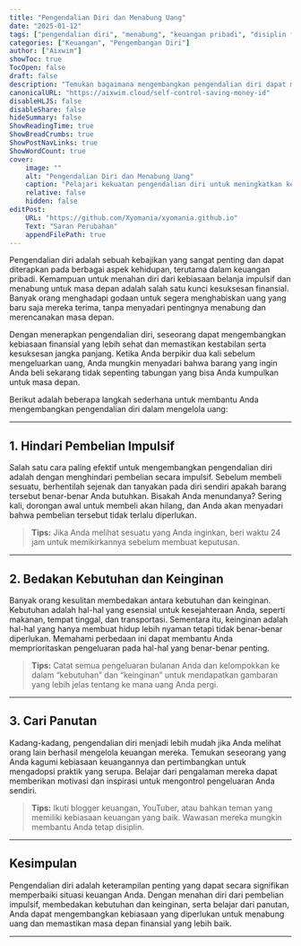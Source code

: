 ```yaml
---
title: "Pengendalian Diri dan Menabung Uang"
date: "2025-01-12"
tags: ["pengendalian diri", "menabung", "keuangan pribadi", "disiplin finansial", "manajemen uang"]
categories: ["Keuangan", "Pengembangan Diri"]
author: ["Aixwim"]
showToc: true
TocOpen: false
draft: false
description: "Temukan bagaimana mengembangkan pengendalian diri dapat memperbaiki kebiasaan keuangan Anda dan membantu menabung untuk masa depan."
canonicalURL: "https://aixwim.cloud/self-control-saving-money-id"
disableHLJS: false
disableShare: false
hideSummary: false
ShowReadingTime: true
ShowBreadCrumbs: true
ShowPostNavLinks: true
ShowWordCount: true
cover:
    image: ""
    alt: "Pengendalian Diri dan Menabung Uang"
    caption: "Pelajari kekuatan pengendalian diri untuk meningkatkan kesejahteraan finansial Anda."
    relative: false
    hidden: false
editPost:
    URL: "https://github.com/Xyomania/xyomania.github.io"
    Text: "Saran Perubahan"
    appendFilePath: true
---
```


Pengendalian diri adalah sebuah kebajikan yang sangat penting dan dapat diterapkan pada berbagai aspek kehidupan, terutama dalam keuangan pribadi. Kemampuan untuk menahan diri dari kebiasaan belanja impulsif dan menabung untuk masa depan adalah salah satu kunci kesuksesan finansial. Banyak orang menghadapi godaan untuk segera menghabiskan uang yang baru saja mereka terima, tanpa menyadari pentingnya menabung dan merencanakan masa depan.

Dengan menerapkan pengendalian diri, seseorang dapat mengembangkan kebiasaan finansial yang lebih sehat dan memastikan kestabilan serta kesuksesan jangka panjang. Ketika Anda berpikir dua kali sebelum mengeluarkan uang, Anda mungkin menyadari bahwa barang yang ingin Anda beli sekarang tidak sepenting tabungan yang bisa Anda kumpulkan untuk masa depan.

Berikut adalah beberapa langkah sederhana untuk membantu Anda mengembangkan pengendalian diri dalam mengelola uang:

---

## 1. **Hindari Pembelian Impulsif**

Salah satu cara paling efektif untuk mengembangkan pengendalian diri adalah dengan menghindari pembelian secara impulsif. Sebelum membeli sesuatu, berhentilah sejenak dan tanyakan pada diri sendiri apakah barang tersebut benar-benar Anda butuhkan. Bisakah Anda menundanya? Sering kali, dorongan awal untuk membeli akan hilang, dan Anda akan menyadari bahwa pembelian tersebut tidak terlalu diperlukan.

> **Tips:** Jika Anda melihat sesuatu yang Anda inginkan, beri waktu 24 jam untuk memikirkannya sebelum membuat keputusan.

---

## 2. **Bedakan Kebutuhan dan Keinginan**

Banyak orang kesulitan membedakan antara kebutuhan dan keinginan. Kebutuhan adalah hal-hal yang esensial untuk kesejahteraan Anda, seperti makanan, tempat tinggal, dan transportasi. Sementara itu, keinginan adalah hal-hal yang hanya membuat hidup lebih nyaman tetapi tidak benar-benar diperlukan. Memahami perbedaan ini dapat membantu Anda memprioritaskan pengeluaran pada hal-hal yang benar-benar penting.

> **Tips:** Catat semua pengeluaran bulanan Anda dan kelompokkan ke dalam “kebutuhan” dan “keinginan” untuk mendapatkan gambaran yang lebih jelas tentang ke mana uang Anda pergi.

---

## 3. **Cari Panutan**

Kadang-kadang, pengendalian diri menjadi lebih mudah jika Anda melihat orang lain berhasil mengelola keuangan mereka. Temukan seseorang yang Anda kagumi kebiasaan keuangannya dan pertimbangkan untuk mengadopsi praktik yang serupa. Belajar dari pengalaman mereka dapat memberikan motivasi dan inspirasi untuk mengontrol pengeluaran Anda sendiri.

> **Tips:** Ikuti blogger keuangan, YouTuber, atau bahkan teman yang memiliki kebiasaan keuangan yang baik. Wawasan mereka mungkin membantu Anda tetap disiplin.

---

## Kesimpulan

Pengendalian diri adalah keterampilan penting yang dapat secara signifikan memperbaiki situasi keuangan Anda. Dengan menahan diri dari pembelian impulsif, membedakan kebutuhan dan keinginan, serta belajar dari panutan, Anda dapat mengembangkan kebiasaan yang diperlukan untuk menabung uang dan memastikan masa depan finansial yang lebih baik.

---
